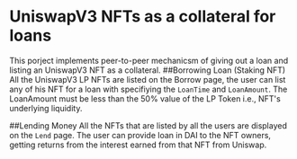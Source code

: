 # UniswapV3 NFTs as a collateral for loans

This porject implements peer-to-peer mechanicsm of giving out a loan and listing an UniswapV3 NFT as a collateral.
##Borrowing Loan (Staking NFT)
All the UniswapV3 LP NFTs are listed on the Borrow page, the user can list any of his NFT for a loan with specifiying the `LoanTime` and `LoanAmount`.
The LoanAmount must be less than the 50% value of the LP Token i.e., NFT's underlying liquidity.

##Lending Money
All the NFTs that are listed by all the users are displayed on the `Lend` page.
The user can provide loan in DAI to the NFT owners, getting returns from the interest earned from that NFT from Uniswap.
